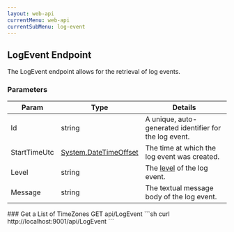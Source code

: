 ```yaml
---
layout: web-api
currentMenu: web-api
currentSubMenu: log-event
---
```


## LogEvent Endpoint

The LogEvent endpoint allows for the retrieval of log events.

### Parameters

<div class="table-responsive">
<table class="table table-bordered">
<thead><tr><th>Param</th><th>Type</th><th>Details</th></tr></thead>
<tbody>
    <tr>
        <td>Id</td>
        <td><span class="label label-info">string</span></td></td>
        <td>A unique, auto-generated identifier for the log event.</td>
    </tr>
    <tr>
        <td>StartTimeUtc</td><td><a href="http://msdn.microsoft.com/en-us/library/system.datetimeoffset%28v=vs.110%29.aspx">System.DateTimeOffset</a></td>
        <td>The time at which the log event was created.</td>
    </tr>
    <tr>
        <td>Level</td>
        <td><span class="label label-info">string</span></td></td>
        <td>The <a href="http://en.wikipedia.org/wiki/Log4j#Log4j_1_Log_level">level</a> of the log event.</td>
    </tr>
    <tr>
        <td>Message</td>
        <td><span class="label label-info">string</span></td></td>
        <td>The textual message body of the log event.</td>
    </tr>
</tbody>
</table>
</div>
### Get a List of TimeZones
GET api/LogEvent
```sh   
curl http://localhost:9001/api/LogEvent
```
